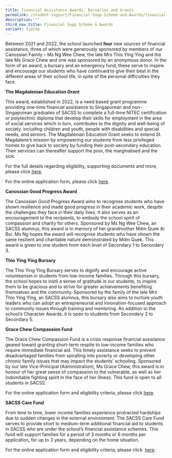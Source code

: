 ```yaml
---
title: Financial Assistance Awards, Bursaries and Grants
permalink: /student-support/Financial-Supp-Scheme-and-Awards/financial-assistance-awards/
description: ""
third_nav_title: Financial Supp Scheme & Awards
variant: tiptap
---
```

<p>Between 2021 and 2022, the school launched&nbsp;<strong>four</strong>&nbsp;new
sources of financial assistance, three of which were generously sponsored
by members of our Canossian Family – Ms Ng Wee Chew, the late Mrs Thio
Ying Ying and the late Ms Grace Chew and one was sponsored by an anonymous
donor. In the form of an award, a bursary and an emergency fund, these
serve to inspire and encourage our students who have continued to give
their best in the different areas of their school life, in spite of the
personal difficulties they face.</p>
<p><strong>The Magdalenian Education Grant</strong>
</p>
<p>This award, established in 2022, is a need based grant programme providing
one-time financial assistance to Singaporean and non-Singaporean graduates
of SACSS to complete a full-time NITEC certification or polytechnic diploma
that develop their skills for employment in the area of social services
which in turn, contributes to the dignity and well-being of society, including
children and youth, people with disabilities and special needs, and seniors.
The Magdalenian Education Grant seeks to extend St. Magdalene’s mission
by empowering our students from less privileged homes to give back to society
by funding their post-secondary education. Their services can thereafter
support the poor, the marginalised and the sick.</p>
<p>For the full details regarding eligibility, supporting documents and more,
please click&nbsp;<a href="/files/Student%20Support/Magdalenian-Education-Grant-Full-Details_15Dec.pdf" rel="noopener noreferrer nofollow" target="_blank">here</a>.</p>
<p>For the online application form, please click <a href="/files/The_Magdalenian_Education_Grant.pdf" rel="noopener noreferrer nofollow" target="_blank">here</a>.</p>
<p><strong>Canossian Good Progress Award</strong>
</p>
<p>The Canossian Good Progress Award aims to recognise students who have
shown resilience and made good progress in their academic work, despite
the challenges they face in their daily lives. It also serves as an encouragement
to the recipients, to embody the school spirit of compassion and charity
for others. Sponsored by Ms Ng Wee Chew, an SACSS alumnus, this award is
in memory of her grandmother Mdm Quek Ai Boi. Ms Ng hopes the award will
recognise students who have shown the same resilient and charitable nature
demonstrated by Mdm Quek. This award is given to one student from each
level of Secondary 1 to Secondary 3.</p>
<p><strong>Thio Ying Ying Bursary</strong>
</p>
<p>The Thio Ying Ying Bursary serves to dignify and encourage active volunteerism
in students from low-income families. Through this bursary, the school
hopes to instil a sense of gratitude in our students, to inspire them to
be gracious and to strive for greater achievements benefiting themselves
and the community. Sponsored by the family of the late Mrs Thio Ying Ying,
an SACSS alumnus, this bursary also aims to nurture youth leaders who can
adopt an entrepreneurial and innovation-focused approach to community issues
through training and mentoring. An addition to the school’s Character Awards,
it is open to students from Secondary 2 to Secondary 5.</p>
<p><strong>Grace Chew Compassion Fund</strong>
</p>
<p>The Grace Chew Compassion Fund is a crisis response financial assistance
geared toward granting short-term respite to low-income families who require
immediate financial aid. This timely assistance seeks to prevent disadvantaged
families from spiralling into poverty or developing other chronic family
issues that may impact the students’ schooling. Sponsored by our late Vice-Principal
(Administration), Ms Grace Chew, this award is in honour of her great sense
of compassion to the vulnerable, as well as her indomitable fighting spirit
in the face of her illness. This fund is open to all students in SACSS.</p>
<p>For the online application form and eligibility criteria, please click
<a href="/files/Grace_Chew_Compassion_Fund.pdf" rel="noopener noreferrer nofollow" target="_blank">here</a>.</p>
<p><strong>SACSS Care Fund</strong>
</p>
<p>From time to time, lower income families experience protracted hardships
due to sudden changes in the external environment. The SACSS Care Fund
serves to provide short to medium-term additional financial aid to students
in SACSS who are under the school’s financial assistance schemes. This
fund will support families for a period of 3 months or 6 months per application,
for up to 3 years, depending on the home situation.</p>
<p>For the online application form and eligibility criteria, please click&nbsp;
<a href="https://forms.zohopublic.com/SACSS/form/SACSSCareFund/formperma/ZgBZAiudYa1OtrjflBS1H9u_jo2RMd64DbTyCkAQ530" rel="noopener noreferrer nofollow" target="_blank">here</a>.</p>
